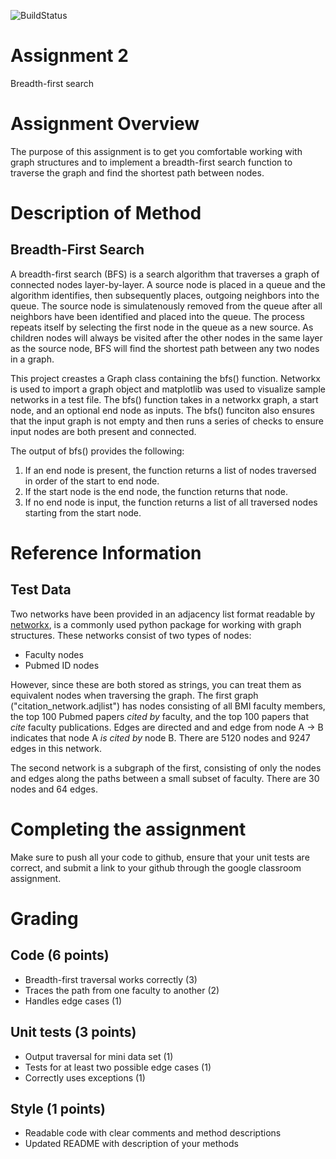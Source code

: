 ![BuildStatus](https://github.com/J-Pesos/HW2-BFS/workflows/test.yml/badge.svg?event=push)

# Assignment 2
Breadth-first search

# Assignment Overview
The purpose of this assignment is to get you comfortable working with graph structures and to implement a breadth-first search function to traverse the graph and find the shortest path between nodes.

# Description of Method
## Breadth-First Search
A breadth-first search (BFS) is a search algorithm that traverses a graph of connected nodes layer-by-layer. A source node is placed in a queue and the algorithm identifies, then subsequently places, outgoing neighbors into the queue. The source node is simulatenously removed from the queue after all neighbors have been identified and placed into the queue. The process repeats itself by selecting the first node in the queue as a new source. As children nodes will always be visited after the other nodes in the same layer as the source node, BFS will find the shortest path between any two nodes in a graph.

This project creastes a Graph class containing the bfs() function. Networkx is used to import a graph object and matplotlib was used to visualize sample networks in a test file. The bfs() function takes in a networkx graph, a start node, and an optional end node as inputs. The bfs() funciton also ensures that the input graph is not empty and then runs a series of checks to ensure input nodes are both present and connected.

The output of bfs() provides the following:
1) If an end node is present, the function returns a list of nodes traversed in order of the start to end node.
2) If the start node is the end node, the function returns that node.
3) If no end node is input, the function returns a list of all traversed nodes starting from the start node.

# Reference Information
## Test Data
Two networks have been provided in an adjacency list format readable by [networkx](https://networkx.org/), is a commonly used python package for working with graph structures. These networks consist of two types of nodes:
* Faculty nodes 
* Pubmed ID nodes

However, since these are both stored as strings, you can treat them as equivalent nodes when traversing the graph. The first graph ("citation_network.adjlist") has nodes consisting of all BMI faculty members, the top 100 Pubmed papers *cited by* faculty, and the top 100 papers that *cite* faculty publications. Edges are directed and and edge from node A -> B indicates that node A *is cited by* node B. There are 5120 nodes and 9247 edges in this network.

The second network is a subgraph of the first, consisting of only the nodes and edges along the paths between a small subset of faculty. There are 30 nodes and 64 edges.

# Completing the assignment
Make sure to push all your code to github, ensure that your unit tests are correct, and submit a link to your github through the google classroom assignment.

# Grading

## Code (6 points)
* Breadth-first traversal works correctly (3)
* Traces the path from one faculty to another (2)
* Handles edge cases (1)

## Unit tests (3 points)
* Output traversal for mini data set (1)
* Tests for at least two possible edge cases (1)
* Correctly uses exceptions (1)

## Style (1 points)
* Readable code with clear comments and method descriptions
* Updated README with description of your methods

